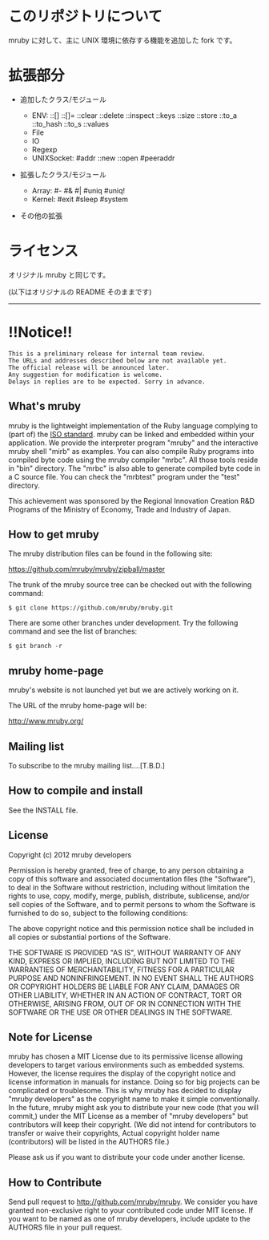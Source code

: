 # このリポジトリについて

mruby に対して、主に UNIX 環境に依存する機能を追加した fork です。


# 拡張部分

 * 追加したクラス/モジュール
   * ENV: ::[] ::[]= ::clear ::delete ::inspect ::keys ::size ::store
          ::to\_a ::to\_hash ::to\_s ::values
   * File
   * IO
   * Regexp
   * UNIXSocket: #addr ::new ::open #peeraddr

 * 拡張したクラス/モジュール
   * Array: #- #& #| #uniq #uniq!
   * Kernel: #exit #sleep #system

 * その他の拡張


# ライセンス

オリジナル mruby と同じです。


(以下はオリジナルの README そのままです)
***
# !!Notice!!
    This is a preliminary release for internal team review.
    The URLs and addresses described below are not available yet.
    The official release will be announced later.
    Any suggestion for modification is welcome.
    Delays in replies are to be expected. Sorry in advance.

## What's mruby

mruby is the lightweight implementation of the Ruby language complying to (part of)
the [ISO standard](http://www.iso.org/iso/iso_catalogue/catalogue_tc/catalogue_detail.htm?csnumber=59579). 
mruby can be linked and embedded within your application.  We provide the interpreter program "mruby" and 
the interactive mruby shell "mirb" as examples.  You can also compile Ruby programs into compiled byte code
using the mruby compiler "mrbc".  All those tools reside in "bin" directory.  The "mrbc" is also able to
generate compiled byte code in a C source file.  You can check the "mrbtest" program under the "test" directory.

This achievement was sponsored by the Regional Innovation Creation R&D Programs of
the Ministry of Economy, Trade and Industry of Japan.


## How to get mruby

The mruby distribution files can be found in the following site:

  https://github.com/mruby/mruby/zipball/master

The trunk of the mruby source tree can be checked out with the
following command:

    $ git clone https://github.com/mruby/mruby.git

There are some other branches under development. Try the following
command and see the list of branches:

    $ git branch -r


## mruby home-page

mruby's website is not launched yet but we are actively working on it.

The URL of the mruby home-page will be:

  http://www.mruby.org/


## Mailing list

To subscribe to the mruby mailing list....[T.B.D.]


## How to compile and install

See the INSTALL file.


## License

Copyright (c) 2012 mruby developers

Permission is hereby granted, free of charge, to any person obtaining a 
copy of this software and associated documentation files (the "Software"), 
to deal in the Software without restriction, including without limitation 
the rights to use, copy, modify, merge, publish, distribute, sublicense, 
and/or sell copies of the Software, and to permit persons to whom the 
Software is furnished to do so, subject to the following conditions:

The above copyright notice and this permission notice shall be included in 
all copies or substantial portions of the Software.

THE SOFTWARE IS PROVIDED "AS IS", WITHOUT WARRANTY OF ANY KIND, EXPRESS OR 
IMPLIED, INCLUDING BUT NOT LIMITED TO THE WARRANTIES OF MERCHANTABILITY, 
FITNESS FOR A PARTICULAR PURPOSE AND NONINFRINGEMENT. IN NO EVENT SHALL THE 
AUTHORS OR COPYRIGHT HOLDERS BE LIABLE FOR ANY CLAIM, DAMAGES OR OTHER 
LIABILITY, WHETHER IN AN ACTION OF CONTRACT, TORT OR OTHERWISE, ARISING 
FROM, OUT OF OR IN CONNECTION WITH THE SOFTWARE OR THE USE OR OTHER 
DEALINGS IN THE SOFTWARE.

## Note for License

mruby has chosen a MIT License due to its permissive license allowing
developers to target various environments such as embedded systems.
However, the license requires the display of the copyright notice and license
information in manuals for instance. Doing so for big projects can be 
complicated or troublesome.
This is why mruby has decided to display "mruby developers" as the copyright name
to make it simple conventionally.
In the future, mruby might ask you to distribute your new code
(that you will commit,) under the MIT License as a member of
"mruby developers" but contributors will keep their copyright.
(We did not intend for contributors to transfer or waive their copyrights,
 Actual copyright holder name (contributors) will be listed in the AUTHORS file.)

Please ask us if you want to distribute your code under another license.

## How to Contribute

Send pull request to <http://github.com/mruby/mruby>.   We consider you have granted
non-exclusive right to your contributed code under MIT license.  If you want to be named
as one of mruby developers, include update to the AUTHORS file in your pull request.
